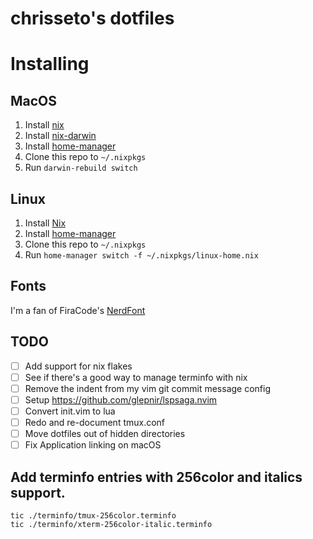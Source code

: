 chrisseto's dotfiles
====================

# Installing

## MacOS
1. Install [nix](https://nixos.org/download.html#nix-install-macos)
1. Install [nix-darwin](https://github.com/LnL7/nix-darwin)
1. Install [home-manager](https://github.com/nix-community/home-manager)
1. Clone this repo to `~/.nixpkgs`
1. Run `darwin-rebuild switch`

## Linux
1. Install [Nix](https://nixos.org/download.html#nix-install-macos)
1. Install [home-manager](https://github.com/nix-community/home-manager)
1. Clone this repo to `~/.nixpkgs`
1. Run `home-manager switch -f ~/.nixpkgs/linux-home.nix`

## Fonts
I'm a fan of FiraCode's [NerdFont](https://www.nerdfonts.com/font-downloads)

## TODO
- [ ] Add support for nix flakes
- [ ] See if there's a good way to manage terminfo with nix
- [ ] Remove the indent from my vim git commit message config
- [ ] Setup https://github.com/glepnir/lspsaga.nvim
- [ ] Convert init.vim to lua
- [ ] Redo and re-document tmux.conf
- [ ] Move dotfiles out of hidden directories
- [ ] Fix Application linking on macOS

## Add terminfo entries with 256color and italics support.
```
tic ./terminfo/tmux-256color.terminfo
tic ./terminfo/xterm-256color-italic.terminfo
```

